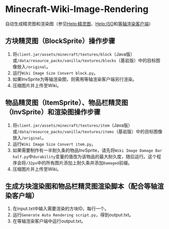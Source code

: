 # Minecraft-Wiki-Image-Rendering

自动生成精灵图和渲染图（参见[Help:精灵图](https://zh.minecraft.wiki/w/Help:精灵图)、[Help:ISO](https://zh.minecraft.wiki/w/Help:ISO)和[等轴渲染客户端](https://github.com/Nickid2018/AutoGenerateWikiData)）

## 方块精灵图（BlockSprite）操作步骤
1. 将`client.jar/assets/minecraft/textures/block`（Java版）或`/data/resource_packs/vanilla/textures/blocks`（基岩版）中的目标图像放入`/original`。
2. 运行`Wiki Image Size Convert block.py`。
3. 如果InvSprite为等轴渲染图，则需用等轴渲染客户端另行渲染。
4. 压缩图片并上传至Wiki。

## 物品精灵图（ItemSprite）、物品栏精灵图（InvSprite）和渲染图操作步骤
1. 将`client.jar/assets/minecraft/textures/item`（Java版）或`/data/resource_packs/vanilla/textures/items`（基岩版）中的目标图像放入`/original`。
2. 运行`Wiki Image Size Convert item.py`。
3. 如果需要制作有一半耐久条的物品InvSprite，请先将`Wiki Image Damage Bar half.py`中`durability`变量的值改为该物品的最大耐久度，随后运行。这个程序会将`/32px`中的所有图片添加上耐久条并添加`Damaged`前缀。
4. 压缩图片并上传至Wiki。

## 生成方块渲染图和物品栏精灵图渲染脚本（配合等轴渲染客户端）
1. 在input.txt中输入需要渲染的方块ID，每行一个。
2. 运行`Generate Auto Rendering script.py`，得到output.txt。
3. 在等轴渲染客户端中运行output.txt。
